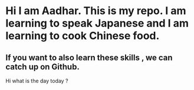# Hi I am Aadhar. This is my repo. I am learning to speak Japanese and I am learning to cook Chinese food.

## If you want to also learn these skills , we can catch up on Github.

Hi what is the day today ?
